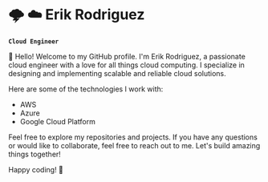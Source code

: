 # 🌩️ :cloud: Erik Rodriguez 

**`Cloud Engineer`**

👋 Hello! Welcome to my GitHub profile. I'm Erik Rodriguez, a passionate cloud engineer with a love for all things cloud computing. I specialize in designing and implementing scalable and reliable cloud solutions.

Here are some of the technologies I work with:

- AWS
- Azure
- Google Cloud Platform

Feel free to explore my repositories and projects. If you have any questions or would like to collaborate, feel free to reach out to me. Let's build amazing things together!

Happy coding! 🚀

